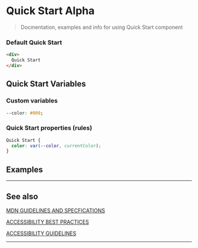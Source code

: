 # Quick Start <span role="note" aria-label="status">Alpha</span>

> Docmentation, examples and info for using Quick Start component

### Default Quick Start

```html preview
<div>
  Quick Start
</div>
```

## Quick Start Variables

### Custom variables

```css
--color: #000;
```

### Quick Start properties (rules)

```css
Quick Start {
  color: var(--color, currentColor);
}
```

## Examples

----
## See also


[MDN GUIDELINES AND SPECFICATIONS](https://developer.mozilla.org/en-US/docs/Web/HTML/Element ':_target="_blank"')

[ACCESSIBILITY BEST PRACTICES](https://www.w3.org/TR/wai-aria-practices-1.2/examples ':_target="_blank"')

[ACCESSIBILITY GUIDELINES](https://w3c.github.io/aria-practices/ ':_target="_blank"')

----
